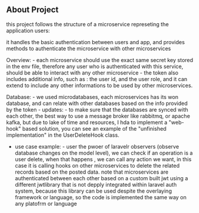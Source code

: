## About Project

this project follows the structure of  a microservice represeting the application users:

it handles the basic authentication between users and app,
and provides methods to authenticate the microservice with other microservices

Overview:
    - each microservice should use the exact same secret key stored in the env file, therefore any user who is authenticated with this service, should be able to interact with any other microservice
    - the token also includes additional info, such as : the user id, and the user role, and it can extend to include any other informations to be used by other microservices.



Database:
    - we used microdatabases, each microservices has its won database, and can relate with other databases based on the info provided by the token
    - updates:
         - to make sure that the databases are synced with each other, the best way to use a message broker like rabbitmq, or apache kafka, but due to lake of time and resources, I hda to implement 
            a "web-hook" based solution, you can see an example of the "unfinished implementation" in the UserDeleteHook class.
      
   - use case example: 
                    - user the pwoer of laravelr observers (observe database changes on the model level), we can check if an operation is  a user delete, 
                        when that happens , we can call any action we want, in this case it is calling hooks on other microservices to delete the related records based on the posted data.
                        note that microservices are authenticated between each other based on a custom built jwt using a different jwtlibrary that is not depply integrated within laravel auth system,
                        because this library can be used despite the overlaying framework or language, so the code is implemented the same way on any platofrm or language
